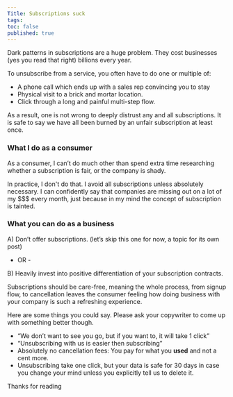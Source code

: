 ```yaml
---
Title: Subscriptions suck
tags: 
toc: false
published: true
---
```


Dark patterns in subscriptions are a huge problem. They cost businesses (yes you read that right) billions every year. 

To unsubscribe from a service, you often have to do one or multiple of:

- A phone call which ends up with a sales rep convincing you to stay
- Physical visit to a brick and mortar location.
- Click through a long and painful multi-step flow.

As a result, one is not wrong to deeply distrust any and all subscriptions. It is safe to say we have all been burned by an unfair subscription at least once.

### What I do as a consumer

As a consumer, I can’t do much other than spend extra time researching whether a subscription is fair, or the company is shady. 

In practice, I don't do that. I avoid all subscriptions unless absolutely necessary. I can confidently say that companies are missing out on a lot of my \$\$\$ every month, just because in my mind the concept of subscription is tainted.

### What you can do as a business

A) Don’t offer subscriptions. (let’s skip this one for now, a topic for its own post)

- OR -

B) Heavily invest into positive differentiation of your subscription contracts. 

Subscriptions should be care-free, meaning the whole process, from signup flow, to cancellation leaves the consumer feeling how doing business with your company is such a refreshing experience.

Here are some things you could say. Please ask your copywriter to come up with something better though.

- “We don’t want to see you go, but if you want to, it will take 1 click”
- “Unsubscribing with us is easier then subscribing”
- Absolutely no cancellation fees: You pay for what you **used** and not a cent more.
- Unsubscribing take one click, but your data is safe for 30 days in case you change your mind unless you explicitly tell us to delete it.

Thanks for reading